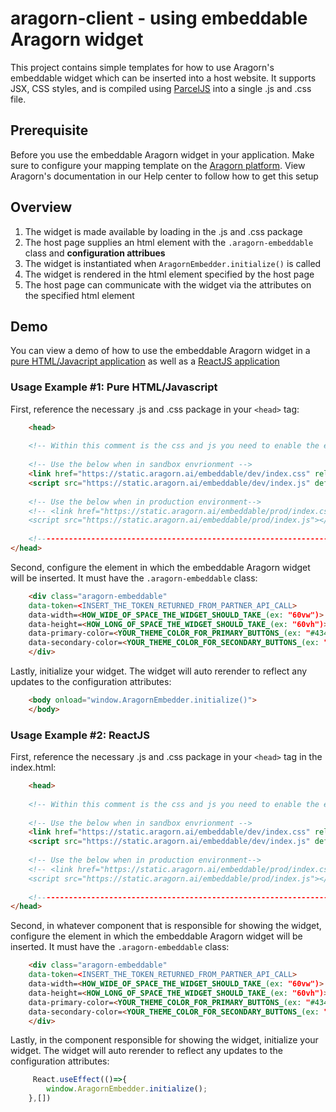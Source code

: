 # aragorn-client - using embeddable Aragorn widget
This project contains simple templates for how to use Aragorn's embeddable widget which can be inserted into a host website. It supports JSX, CSS styles, and is compiled using [ParcelJS](https://parceljs.org/) into a single .js and .css file.

## Prerequisite
Before you use the embeddable Aragorn widget in your application. Make sure to configure your mapping template on the [Aragorn platform](https://app.aragorn.ai/). View Aragorn's documentation in our Help center to follow how to get this setup

## Overview
1. The widget is made available by loading in the .js and .css package
2. The host page supplies an html element with the ```.aragorn-embeddable``` class and **configuration attribues**
3. The widget is instantiated when ```AragornEmbedder.initialize()``` is called
4. The widget is rendered in the html element specified by the host page
5. The host page can communicate with the widget via the attributes on the specified html element

## Demo
You can view a demo of how to use the embeddable Aragorn widget in a [pure HTML/Javacript application](https://github.com/aragorn-ai/aragorn-client/tree/main/html-dashboard) as well as a [ReactJS application](https://github.com/aragorn-ai/aragorn-client/tree/main/react-dashboard)
### Usage Example #1: Pure HTML/Javascript
First, reference the necessary .js and .css package in your ```<head>``` tag:

```html
    <head>
    
    <!-- Within this comment is the css and js you need to enable the embeddable code. -->
    
    <!-- Use the below when in sandbox envrionment -->
    <link href="https://static.aragorn.ai/embeddable/dev/index.css" rel="stylesheet" /> 
    <script src="https://static.aragorn.ai/embeddable/dev/index.js" defer></script>
    
    <!-- Use the below when in production environment-->
    <!-- <link href="https://static.aragorn.ai/embeddable/prod/index.css" rel="stylesheet" />
    <script src="https://static.aragorn.ai/embeddable/prod/index.js"></script> -->
    
    <!--------------------------------------------------------------------------------------->
</head>
```

Second, configure the element in which the embeddable Aragorn widget will be inserted. It must have the ```.aragorn-embeddable``` class:

```html
    <div class="aragorn-embeddable" 
    data-token=<INSERT_THE_TOKEN_RETURNED_FROM_PARTNER_API_CALL>
    data-width=<HOW_WIDE_OF_SPACE_THE_WIDGET_SHOULD_TAKE_(ex: "60vw")>
    data-height=<HOW_LONG_OF_SPACE_THE_WIDGET_SHOULD_TAKE_(ex: "60vh")>
    data-primary-color=<YOUR_THEME_COLOR_FOR_PRIMARY_BUTTONS_(ex: "#434ce8")>
    data-secondary-color=<YOUR_THEME_COLOR_FOR_SECONDARY_BUTTONS_(ex: "#d2d4f9")>
    </div>
```


Lastly, initialize your widget. The widget will auto rerender to reflect any updates to the configuration attributes:

```html
    <body onload="window.AragornEmbedder.initialize()">
    </body>
```

### Usage Example #2: ReactJS
First, reference the necessary .js and .css package in your ```<head>``` tag in the index.html:

```html
    <head>
    
    <!-- Within this comment is the css and js you need to enable the embeddable code. -->
    
    <!-- Use the below when in sandbox envrionment -->
    <link href="https://static.aragorn.ai/embeddable/dev/index.css" rel="stylesheet" /> 
    <script src="https://static.aragorn.ai/embeddable/dev/index.js" defer></script>
    
    <!-- Use the below when in production environment-->
    <!-- <link href="https://static.aragorn.ai/embeddable/prod/index.css" rel="stylesheet" />
    <script src="https://static.aragorn.ai/embeddable/prod/index.js"></script> -->
    
    <!--------------------------------------------------------------------------------------->
</head>
```

Second, in whatever component that is responsible for showing the widget, configure the element in which the embeddable Aragorn widget will be inserted. It must have the ```.aragorn-embeddable``` class:

```html
    <div class="aragorn-embeddable" 
    data-token=<INSERT_THE_TOKEN_RETURNED_FROM_PARTNER_API_CALL>
    data-width=<HOW_WIDE_OF_SPACE_THE_WIDGET_SHOULD_TAKE_(ex: "60vw")>
    data-height=<HOW_LONG_OF_SPACE_THE_WIDGET_SHOULD_TAKE_(ex: "60vh")>
    data-primary-color=<YOUR_THEME_COLOR_FOR_PRIMARY_BUTTONS_(ex: "#434ce8")>
    data-secondary-color=<YOUR_THEME_COLOR_FOR_SECONDARY_BUTTONS_(ex: "#d2d4f9")>
    </div>
```


Lastly, in the component responsible for showing the widget, initialize your widget. The widget will auto rerender to reflect any updates to the configuration attributes:

```jsx
     React.useEffect(()=>{
        window.AragornEmbedder.initialize();
    },[])
```


